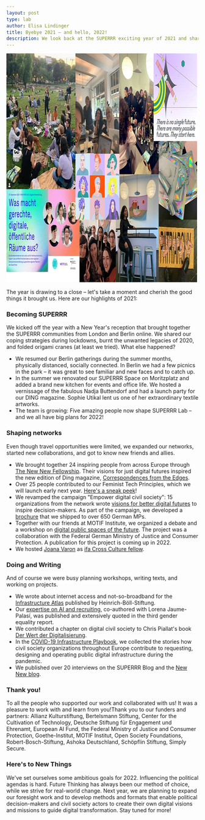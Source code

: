 ```yaml
---
layout: post
type: lab
author: Elisa Lindinger
title: Byebye 2021 – and hello, 2022!
description: We look back at the SUPERRR exciting year of 2021 and share a few things that 2022 has in store for us.
---
```


<img src="/assets/img/blog/2021.jpg" alt="collage of photos from events in 2021" width="500" height="600">

<p>The year is drawing to a close – let's take a moment and cherish the good things it brought us. Here are our highlights of 2021:</p>

<h3>Becoming SUPERRR</h3>

<p>We kicked off the year with a New Year's reception that brought together the SUPERRR communities from London and Berlin online. We shared our coping strategies during lockdowns, burnt the unwanted legacies of 2020, and folded origami cranes (at least we tried). What else happened?<p>

<p><ul>
<li>We resumed our Berlin gatherings during the summer months, physically distanced, socially connected. In Berlin we had a few picnics in the park – it was great to see familiar and new faces and to catch up.</li>

<li>In the summer we renovated our SUPERRR Space on Moritzplatz and added a brand new kitchen for events and office life. We hosted a vernissage of the fabulous Nadja Buttendorf and had a launch party for our DING magazine. Sophie Utikal lent us one of her extraordinary textile artworks.</li>

<li>The team is growing: Five amazing people now shape SUPERRR Lab – and we all have big plans for 2022!</li>

</ul></p>

<h3>Shaping networks</h3>

<p>Even though travel opportunities were limited, we expanded our networks, started new collaborations, and got to know new friends and allies.</p>

<p><ul>
<li>We brought together 24 inspiring people from across Europe through <a href="https://thenewnew.space/">The New New Fellowship</a>. Their visions for just digital futures inspired the new edition of Ding magazine, <a href="https://dingdingding.org/">Correspondences from the Edges</a>.</li>

<li>Over 25 people contributed to our Feminist Tech Principles, which we will launch early next year. <a href="https://twitter.com/superrrnetwork/status/1471182311484010497">Here's a sneak peek</a>!</li>

<li>We revamped the campaign "Empower digital civil society": 15 organizations from the network wrote <a href="https://digitalezivilgesellschaft.org/digitalvisionen/">visions for better digital futures</a> to inspire decision-makers. As part of the campaign, we developed a <a href="https://digitalezivilgesellschaft.org/DigitaleZivilgesellschaft_Print.pdf">brochure</a> that we shipped to over 650 German MPs.</li>

<li>Together with our friends at MOTIF Institute, we organized a debate and a workshop on <a href="https://superrr.net/2021/09/26/zukunftsforum-recap.html">digital public spaces of the future</a>. The project was a collaboration with the Federal German Ministry of Justice and Consumer Protection. A publication for this project is coming up in 2022.</li>

<li>We hosted <a href="https://www.joanavaron.com/">Joana Varon</a> as <a href="https://www.ifa.de/en/fundings/ccp-fellowships/">ifa Cross Culture fellow</a>.</li>
</ul></p>

<h3>Doing and Writing</h3>

<p>And of course we were busy planning workshops, writing texts, and working on projects.</p>
<p><ul>
<li>We wrote about internet access and not-so-broadband for the <a href="https://www.boell.de/de/infrastrukturatlas">Infrastructure Atlas</a> published by Heinrich-Böll-Stiftung.</li>

<li>Our <a href="https://www.dritter-gleichstellungsbericht.de/de/article/258.ai-powered-recruiting-wie-der-einsatz-von-algorithmischen-assistenzsystemen-die-gleichstellung-auf-dem-arbeitsmarkt-beeinflusst.html">expertise on AI and recruiting</a>, co-authored with Lorena Jaume-Palasí, was published and extensively quoted in the third gender equality report.</li>

<li>We contributed a chapter on digital civil society to Chris Piallat's book <a href="https://www.transcript-verlag.de/978-3-8376-5659-6/der-wert-der-digitalisierung/">Der Wert der Digitalisierung</a>.</li>

<li>In the <a href="https://superrr.net/project/infrastructure-playbook/">COVID-19 Infrastructure Playbook</a>, we collected the stories how civil society organizations throughout Europe contribute to requesting, designing and operating public digital infrastructure during the pandemic.</li>

<li>We published over 20 interviews on the SUPERRR Blog and the <a href="https://thenewnew.medium.com/">New New blog</a>.</li>

</ul></p>

<h3>Thank you!</h3>

<p>To all the people who supported our work and collaborated with us! It was a pleasure to work with and learn from you!Thank you to our funders and partners: Allianz Kulturstiftung, Bertelsmann Stiftung, Center for the Cultivation of Technology, Deutsche Stiftung für Engagement und Ehrenamt, European AI Fund, the Federal Ministry of Justice and Consumer Protection, Goethe-Institut, MOTIF Institut, Open Society Foundations, Robert-Bosch-Stiftung, Ashoka Deutschland,  Schöpflin Stiftung, Simply Secure.</p>

<h3>Here's to New Things</h3>

<p>We've set ourselves some ambitious goals for 2022. Influencing the political agendas is hard. Future Thinking has always been our method of choice, while we strive for real-world change. Next year, we are planning to expand our foresight work and to develop methods and formats that enable political decision-makers and civil society actors to create their own digital visions and missions to guide digital transformation. Stay tuned for more!<p>

